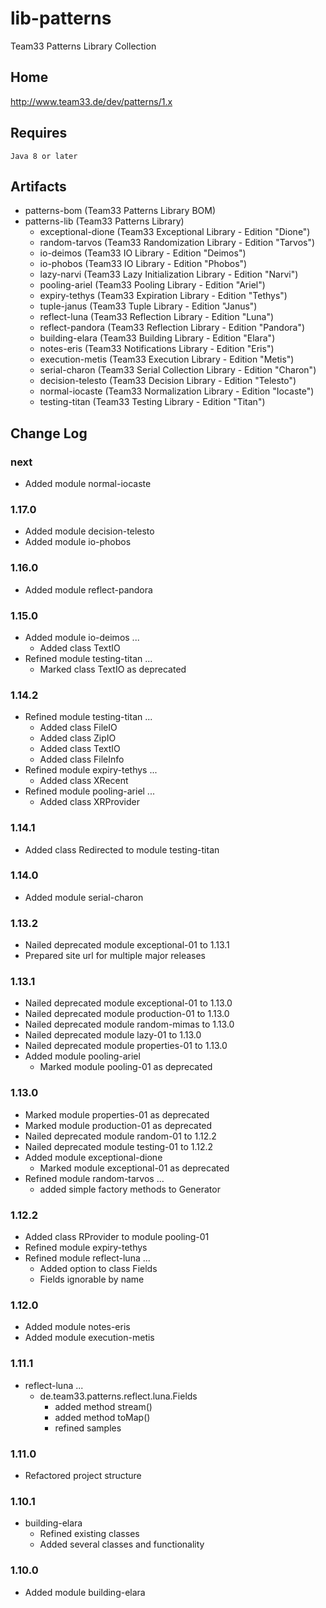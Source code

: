 # lib-patterns

Team33 Patterns Library Collection

## Home

http://www.team33.de/dev/patterns/1.x

## Requires

    Java 8 or later

## Artifacts

* patterns-bom (Team33 Patterns Library BOM)
* patterns-lib (Team33 Patterns Library)
  * exceptional-dione (Team33 Exceptional Library - Edition "Dione")
  * random-tarvos (Team33 Randomization Library - Edition "Tarvos")
  * io-deimos (Team33 IO Library - Edition "Deimos")
  * io-phobos (Team33 IO Library - Edition "Phobos")
  * lazy-narvi (Team33 Lazy Initialization Library - Edition "Narvi")
  * pooling-ariel (Team33 Pooling Library - Edition "Ariel")
  * expiry-tethys (Team33 Expiration Library - Edition "Tethys")
  * tuple-janus (Team33 Tuple Library - Edition "Janus")
  * reflect-luna (Team33 Reflection Library - Edition "Luna")
  * reflect-pandora (Team33 Reflection Library - Edition "Pandora")
  * building-elara (Team33 Building Library - Edition "Elara")
  * notes-eris (Team33 Notifications Library - Edition "Eris")
  * execution-metis (Team33 Execution Library - Edition "Metis")
  * serial-charon (Team33 Serial Collection Library - Edition "Charon")
  * decision-telesto (Team33 Decision Library - Edition "Telesto")
  * normal-iocaste (Team33 Normalization Library - Edition "Iocaste")
  * testing-titan (Team33 Testing Library - Edition "Titan")

## Change Log

### next

* Added module normal-iocaste

### 1.17.0

* Added module decision-telesto
* Added module io-phobos

### 1.16.0

* Added module reflect-pandora

### 1.15.0

* Added module io-deimos ...
  * Added class TextIO
* Refined module testing-titan ...
  * Marked class TextIO as deprecated

### 1.14.2

* Refined module testing-titan ...
  * Added class FileIO
  * Added class ZipIO
  * Added class TextIO
  * Added class FileInfo
* Refined module expiry-tethys ...
  * Added class XRecent
* Refined module pooling-ariel ...
  * Added class XRProvider

### 1.14.1

* Added class Redirected to module testing-titan

### 1.14.0

* Added module serial-charon

### 1.13.2

* Nailed deprecated module exceptional-01 to 1.13.1
* Prepared site url for multiple major releases

### 1.13.1

* Nailed deprecated module exceptional-01 to 1.13.0
* Nailed deprecated module production-01 to 1.13.0
* Nailed deprecated module random-mimas to 1.13.0
* Nailed deprecated module lazy-01 to 1.13.0
* Nailed deprecated module properties-01 to 1.13.0
* Added module pooling-ariel
  * Marked module pooling-01 as deprecated

### 1.13.0

* Marked module properties-01 as deprecated
* Marked module production-01 as deprecated
* Nailed deprecated module random-01 to 1.12.2
* Nailed deprecated module testing-01 to 1.12.2
* Added module exceptional-dione
  * Marked module exceptional-01 as deprecated
* Refined module random-tarvos ...
  * added simple factory methods to Generator

### 1.12.2

* Added class RProvider to module pooling-01
* Refined module expiry-tethys
* Refined module reflect-luna ...
  * Added option <public fields> to class Fields
  * Fields ignorable by name

### 1.12.0

* Added module notes-eris
* Added module execution-metis

### 1.11.1

* reflect-luna ...
  * de.team33.patterns.reflect.luna.Fields
    * added method stream()
    * added method toMap()
    * refined samples

### 1.11.0

* Refactored project structure

### 1.10.1

* building-elara
  * Refined existing classes
  * Added several classes and functionality

### 1.10.0

* Added module building-elara

